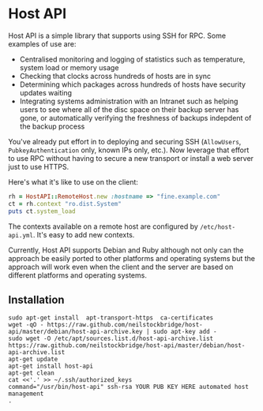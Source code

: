 
# Host API

Host API is a simple library that supports using SSH for RPC.  Some examples of use are:

  + Centralised monitoring and logging of statistics such as temperature, system load or memory usage
  + Checking that clocks across hundreds of hosts are in sync
  + Determining which packages across hundreds of hosts have security updates waiting
  + Integrating systems administration with an Intranet such as helping users to see where all of the disc space on their backup server has gone, or automatically verifying the freshness of backups indepdent of the backup process

You've already put effort in to deploying and securing SSH (`AllowUsers`, `PubkeyAuthentication` only, known IPs only, etc.).  Now leverage that effort to use RPC without having to secure a new transport or install a web server just to use HTTPS.

Here's what it's like to use on the client:

```ruby
rh = HostAPI::RemoteHost.new :hostname => "fine.example.com"
ct = rh.context "ro.dist.System"
puts ct.system_load
```

The contexts available on a remote host are configured by `/etc/host-api.yml`.  It's easy to add new contexts.

Currently, Host API supports Debian and Ruby although not only can the approach be easily ported to other platforms and operating systems but the approach will work even when the client and the server are based on different platforms and operating systems.


## Installation

    sudo apt-get install  apt-transport-https  ca-certificates
    wget -qO - https://raw.github.com/neilstockbridge/host-api/master/debian/host-api-archive.key | sudo apt-key add -
    sudo wget -O /etc/apt/sources.list.d/host-api-archive.list  https://raw.github.com/neilstockbridge/host-api/master/debian/host-api-archive.list
    apt-get update
    apt-get install host-api
    apt-get clean
    cat <<'.' >> ~/.ssh/authorized_keys
    command="/usr/bin/host-api" ssh-rsa YOUR PUB KEY HERE automated host management
    .

